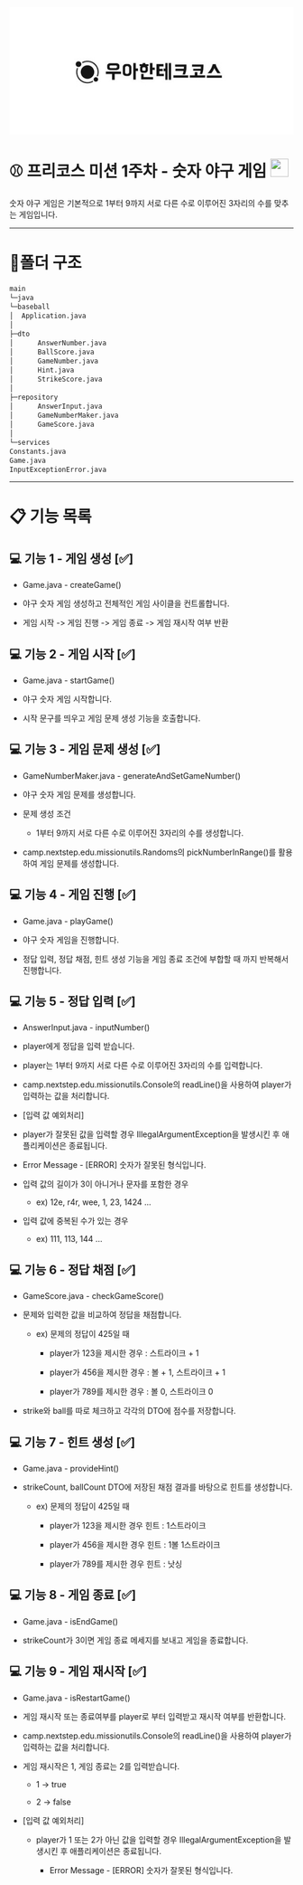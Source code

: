 <p align="center">
    <img src="./woowacourse_logo.jpg" alt="우아한테크코스" width="600px">
</p>

# ⚾ 프리코스 미션 1주차 - 숫자 야구 게임 <span align="center"><img height="32" width="32" src="https://cdn.jsdelivr.net/npm/simple-icons@v9/icons/mlb.svg" /></span>

숫자 야구 게임은 기본적으로 1부터 9까지 서로 다른 수로 이루어진 3자리의 수를 맞추는 게임입니다.

---

# 🌲폴더 구조

```
main
└─java
└─baseball
│  Application.java
│
├─dto
│      AnswerNumber.java
│      BallScore.java
│      GameNumber.java
│      Hint.java
│      StrikeScore.java
│
├─repository
│      AnswerInput.java
│      GameNumberMaker.java
│      GameScore.java
│
└─services
Constants.java
Game.java
InputExceptionError.java

```

---

# 📋 기능 목록

## 💻 기능 1 - 게임 생성 [✅]

* Game.java - createGame()


* 야구 숫자 게임 생성하고 전체적인 게임 사이클을 컨트롤합니다.


* 게임 시작 -> 게임 진행 -> 게임 종료 -> 게임 재시작 여부 반환


## 💻 기능 2 - 게임 시작 [✅]

* Game.java - startGame()


* 야구 숫자 게임 시작합니다.


* 시작 문구를 띄우고 게임 문제 생성 기능을 호출합니다.

## 💻 기능 3 - 게임 문제 생성 [✅]

* GameNumberMaker.java - generateAndSetGameNumber()


* 야구 숫자 게임 문제를 생성합니다.


* 문제 생성 조건

    * 1부터 9까지 서로 다른 수로 이루어진 3자리의 수를 생성합니다.


* camp.nextstep.edu.missionutils.Randoms의 pickNumberInRange()를 활용하여 게임 문제를 생성합니다.

## 💻 기능 4 - 게임 진행 [✅]

* Game.java - playGame()


* 야구 숫자 게임을 진행합니다.


* 정답 입력, 정답 채점, 힌트 생성 기능을 게임 종료 조건에 부합할 때 까지 반복해서 진행합니다.

## 💻 기능 5 - 정답 입력 [✅]

* AnswerInput.java - inputNumber()


* player에게 정답을 입력 받습니다.


* player는 1부터 9까지 서로 다른 수로 이루어진 3자리의 수를 입력합니다.


* camp.nextstep.edu.missionutils.Console의 readLine()을 사용하여 player가 입력하는 값을 처리합니다.


* [입력 값 예외처리]


* player가 잘못된 값을 입력할 경우 IllegalArgumentException을 발생시킨 후 애플리케이션은 종료됩니다.


* Error Message - [ERROR] 숫자가 잘못된 형식입니다.


* 입력 값의 길이가 3이 아니거나 문자를 포함한 경우

    - ex) 12e, r4r, wee, 1, 23, 1424 ...


* 입력 값에 중복된 수가 있는 경우

    - ex) 111, 113, 144 ...

## 💻 기능 6 - 정답 채점 [✅]

* GameScore.java - checkGameScore()


* 문제와 입력한 값을 비교하여 정답을 채점합니다.

    * ex) 문제의 정답이 425일 때

        - player가 123을 제시한 경우 : 스트라이크 + 1

        - player가 456을 제시한 경우 : 볼 + 1, 스트라이크 + 1

        - player가 789를 제시한 경우 : 볼 0, 스트라이크 0


* strike와 ball를 따로 체크하고 각각의 DTO에 점수를 저장합니다.

## 💻 기능 7 - 힌트 생성 [✅]

* Game.java - provideHint()


* strikeCount, ballCount DTO에 저장된 채점 결과를 바탕으로 힌트를 생성합니다.

    * ex) 문제의 정답이 425일 때

        - player가 123을 제시한 경우 힌트 : 1스트라이크

        - player가 456을 제시한 경우 힌트 : 1볼 1스트라이크

        - player가 789를 제시한 경우 힌트 : 낫싱

## 💻 기능 8 - 게임 종료 [✅]

* Game.java - isEndGame()


* strikeCount가 3이면 게임 종료 메세지를 보내고 게임을 종료합니다.

## 💻 기능 9 - 게임 재시작 [✅]

* Game.java - isRestartGame()


* 게임 재시작 또는 종료여부를 player로 부터 입력받고 재시작 여부를 반환합니다.


* camp.nextstep.edu.missionutils.Console의 readLine()을 사용하여 player가 입력하는 값을 처리합니다.


* 게임 재시작은 1, 게임 종료는 2를 입력받습니다.

    * 1 -> true

    * 2 -> false


* [입력 값 예외처리]

    * player가 1 또는 2가 아닌 값을 입력할 경우 IllegalArgumentException을 발생시킨 후 애플리케이션은 종료됩니다.

        - Error Message - [ERROR] 숫자가 잘못된 형식입니다.
  